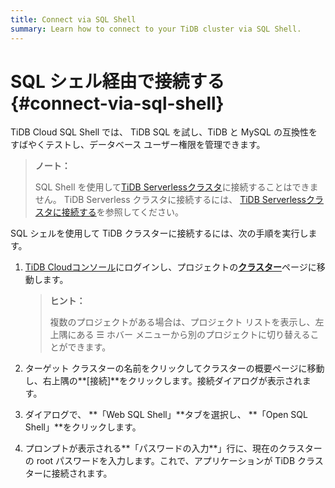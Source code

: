 ```yaml
---
title: Connect via SQL Shell
summary: Learn how to connect to your TiDB cluster via SQL Shell.
---
```


# SQL シェル経由で接続する {#connect-via-sql-shell}

TiDB Cloud SQL Shell では、 TiDB SQL を試し、TiDB と MySQL の互換性をすばやくテストし、データベース ユーザー権限を管理できます。

> **ノート：**
>
> SQL Shell を使用して[<a href="/tidb-cloud/select-cluster-tier.md#tidb-serverless-beta">TiDB Serverlessクラスタ</a>](/tidb-cloud/select-cluster-tier.md#tidb-serverless-beta)に接続することはできません。 TiDB Serverless クラスタに接続するには、 [<a href="/tidb-cloud/connect-to-tidb-cluster.md#tidb-serverless">TiDB Serverlessクラスタに接続する</a>](/tidb-cloud/connect-to-tidb-cluster.md#tidb-serverless)を参照してください。

SQL シェルを使用して TiDB クラスターに接続するには、次の手順を実行します。

1.  [<a href="https://tidbcloud.com/">TiDB Cloudコンソール</a>](https://tidbcloud.com/)にログインし、プロジェクトの[<a href="https://tidbcloud.com/console/clusters">**クラスター**</a>](https://tidbcloud.com/console/clusters)ページに移動します。

    > **ヒント：**
    >
    > 複数のプロジェクトがある場合は、プロジェクト リストを表示し、左上隅にある ☰ ホバー メニューから別のプロジェクトに切り替えることができます。

2.  ターゲット クラスターの名前をクリックしてクラスターの概要ページに移動し、右上隅の**[接続]**をクリックします。接続ダイアログが表示されます。

3.  ダイアログで、 **「Web SQL Shell」**タブを選択し、 **「Open SQL Shell」**をクリックします。

4.  プロンプトが表示される**「パスワードの入力**」行に、現在のクラスターの root パスワードを入力します。これで、アプリケーションが TiDB クラスターに接続されます。
